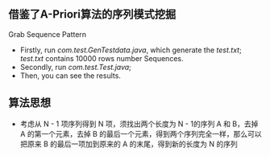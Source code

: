 ## 借鉴了A-Priori算法的序列模式挖掘
Grab Sequence Pattern  
  * Firstly, run _com.test.GenTestdata.java_, which generate the _test.txt_; _test.txt_ contains 10000 rows number Sequences.     
  * Secondly, run _com.test.Test.java_;
  * Then, you can see the results. 
## 算法思想
* 考虑从 N - 1 项序列得到 N 项，须找出两个长度为 N - 1的序列 A 和 B，去掉 A 的第一个元素，去掉 B 的最后一个元素，得到两个序列完全一样，那么可以把原来 B 的最后一项加到原来的 A 的末尾，得到新的长度为 N 的序列  
